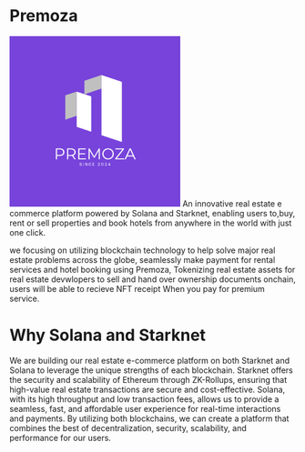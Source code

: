 # Premoza

<img src="1.png" width="300px" length="300px">
An innovative real estate e commerce platform powered by Solana and Starknet, enabling users to,buy, rent or sell properties and book hotels from anywhere in the world with just one click.
<p>
we focusing on utilizing blockchain technology to help solve major real estate problems across the globe, seamlessly make payment for rental services and hotel booking using Premoza, Tokenizing real estate assets for real estate devwlopers to sell and hand over ownership documents onchain, users will be able to recieve NFT receipt When you pay for premium service.</p>



# Why Solana and Starknet

We are building our real estate e-commerce platform on both Starknet and Solana to leverage the unique strengths of each blockchain. Starknet offers the security and scalability of Ethereum through ZK-Rollups, ensuring that high-value real estate transactions are secure and cost-effective. Solana, with its high throughput and low transaction fees, allows us to provide a seamless, fast, and affordable user experience for real-time interactions and payments. By utilizing both blockchains, we can create a platform that combines the best of decentralization, security, scalability, and performance for our users.


